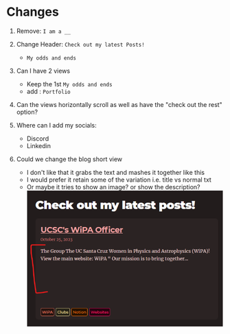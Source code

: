 # Changes
1. Remove: `I am a __ `
2. Change Header: `Check out my latest Posts!`
    - `My odds and ends`
3. Can I have 2 views 
    - Keep the 1st `My odds and ends`
    - add : `Portfolio`
4. Can the views horizontally scroll as well as have the "check out the rest" option? 

5. Where can I add my socials: 
    - Discord 
    - Linkedin 

6. Could we change the blog short view 
    - I don't like that it grabs the text and mashes it together like this
    - I would prefer it retain some of the variation i.e. title vs normal txt 
    - Or maybe it tries to show an image? or show the description? 
![blog](blogshort.png)
